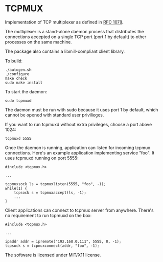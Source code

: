 TCPMUX
======

Implementation of TCP multiplexer as defined in
[RFC 1078](https://tools.ietf.org/html/rfc1078).

The mutliplexer is a stand-alone daemon process that distributes the connections
accepted on a single TCP port (port 1 by default) to other processes on the
same machine.

The package also contains a libmill-compliant client library. 

To build:

```
./autogen.sh
./configure
make check
sudo make install
```

To start the daemon:

```
sudo tcpmuxd
```

The daemon must be run with sudo because it uses port 1 by default, which
cannot be opened with standard user privilieges.

If you want to run tcpmuxd without extra privileges, choose a port above 1024:

```
tcpmuxd 5555
```

Once the daemon is running, application can listen for incoming tcpmux
connections. Here's an example application implementing service "foo".
It uses tcpmuxd running on port 5555:

```
#include <tcpmux.h>

...

tcpmuxsock ls = tcpmuxlisten(5555, "foo", -1);
while(1) {
    tcpsock s = tcpmuxaccept(ls, -1);
    ...
}
```

Client applications can connect to tcpmux server from anywhere. There's no
requirement to run tcpmuxd on the box:

```
#include <tcpmux.h>

...

ipaddr addr = ipremote("192.168.0.111", 5555, 0, -1);
tcpsock s = tcpmuxconnect(addr, "foo", -1);
```

The software is licensed under MIT/X11 license.

